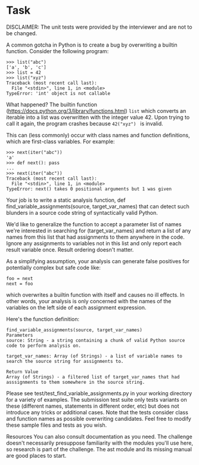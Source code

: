 # Task

DISCLAIMER: The unit tests were provided by the interviewer and are not to be changed.

A common gotcha in Python is to create a bug by overwriting a builtin function. Consider the following program:

```
>>> list("abc")
['a', 'b', 'c']
>>> list = 42
>>> list("xyz")
Traceback (most recent call last):
  File "<stdin>", line 1, in <module>
TypeError: 'int' object is not callable
```

What happened? The builtin function (https://docs.python.org/3/library/functions.html) `list` which converts an iterable into a list was overwritten with the integer value 42. Upon trying to call it again, the program crashes because `42("xyz") ` is invalid.

This can (less commonly) occur with class names and function definitions, which are first-class variables. For example:

```
>>> next(iter("abc"))
'a'
>>> def next(): pass
...
>>> next(iter("abc"))
Traceback (most recent call last):
  File "<stdin>", line 1, in <module>
TypeError: next() takes 0 positional arguments but 1 was given
```

Your job is to write a static analysis function, def find_variable_assignments(source, target_var_names) that can detect such blunders in a source code string of syntactically valid Python.

We'd like to generalize the function to accept a parameter list of names we're interested in searching for (target_var_names) and return a list of any names from this list that had assignments to them anywhere in the code. Ignore any assignments to variables not in this list and only report each result variable once. Result ordering doesn't matter.

As a simplifying assumption, your analysis can generate false positives for potentially complex but safe code like:

```
foo = next
next = foo
```

which overwrites a builtin function with itself and causes no ill effects. In other words, your analysis is only concerned with the names of the variables on the left side of each assignment expression.

Here's the function definition:

```
find_variable_assignments(source, target_var_names)
Parameters
source: String - a string containing a chunk of valid Python source code to perform analysis on.

target_var_names: Array (of Strings) - a list of variable names to search the source string for assignments to.

Return Value
Array (of Strings) - a filtered list of target_var_names that had asssignments to them somewhere in the source string.
```

Please see test/test_find_variable_assignments.py in your working directory for a variety of examples. The submission test suite only tests variants on these (different names, statements in different order, etc) but does not introduce any tricks or additional cases. Note that the tests consider class and function names as possible overwriting candidates. Feel free to modify these sample files and tests as you wish.

Resources
You can also consult documentation as you need. The challenge doesn't necessarily presuppose familiarity with the modules you'll use here, so research is part of the challenge. The ast module and its missing manual are good places to start.